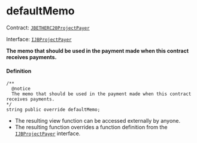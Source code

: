 # defaultMemo

Contract: [`JBETHERC20ProjectPayer`](/dev/api/v2/contracts/or-utilities/jbetherc20projectpayer/README.md)

Interface: [`IJBProjectPayer`](/dev/api/v2/interfaces/ijbprojectpayer.md)

**The memo that should be used in the payment made when this contract receives payments.**

#### Definition

```
/** 
  @notice 
  The memo that should be used in the payment made when this contract receives payments.
*/
string public override defaultMemo;
```

* The resulting view function can be accessed externally by anyone.
* The resulting function overrides a function definition from the [`IJBProjectPayer`](/dev/api/v2/interfaces/ijbprojectpayer.md) interface.

